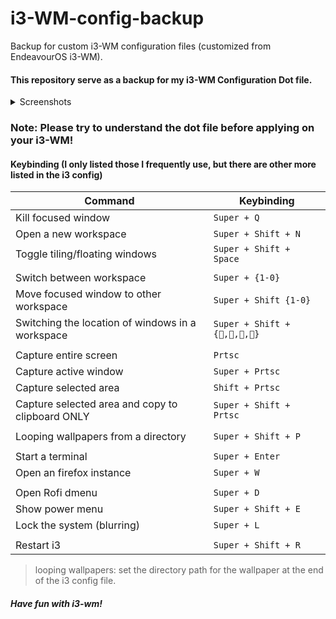 # i3-WM-config-backup
Backup for custom i3-WM configuration files (customized from EndeavourOS i3-WM).

#### This repository serve as a backup for my i3-WM Configuration Dot file.

<details><summary>Screenshots</summary>
<p>
  
![i3blocks-config-sample1.png](https://user-images.githubusercontent.com/61905056/163004575-c0ce4050-006c-49b4-bec5-263c4b3d8333.png)
> This is a Screenshot of the i3blocks Status Bar.


![i3blocks-config-sample2.png](https://user-images.githubusercontent.com/61905056/163004390-3ce8d9c0-582f-4a4f-99f4-fe7438f2bb83.png)
> This is a another Screenshot of the i3blocks Status Bar.


![i3blocks-config-sample3.png](https://user-images.githubusercontent.com/61905056/163004235-831a8b65-b1ff-4f17-b63b-19afbd37000b.png)
> This is a another Screenshot of the i3blocks Status Bar.

  If you are interested in the wallpaper shown in the screenshots, Visit <a href="https://github.com/ngzhekai/bgWallpapers"> this repository</a>.
  
</p>
</details>


### Note: Please try to understand the dot file before applying on your i3-WM!

#### Keybinding (I only listed those I frequently use, but there are other more listed in the i3 config)

| Command | Keybinding |
| --- | --- |
| Kill focused window |  `Super + Q` |
| Open a new workspace | `Super + Shift + N ` |
| Toggle tiling/floating windows | `Super + Shift + Space` |
|||
| Switch between workspace | `Super + {1-0}` |
| Move focused window to other workspace | `Super + Shift {1-0}` |
| Switching the location of windows in a workspace | `Super + Shift + {,,,}` |
|||
| Capture entire screen | `Prtsc` |
| Capture active window | `Super + Prtsc` |
| Capture selected area | `Shift + Prtsc` |
| Capture selected area and copy to clipboard ONLY | `Super + Shift + Prtsc` |
|||
| Looping wallpapers from a directory | `Super + Shift + P` |
|||
| Start a terminal | `Super + Enter` |
| Open an firefox instance | `Super + W` |
|||
| Open Rofi dmenu | `Super + D` |
| Show power menu | `Super + Shift + E` |
| Lock the system (blurring) | `Super + L` |
|||
| Restart i3 | `Super + Shift + R` |

> looping wallpapers: set the directory path for the wallpaper at the end of the i3 config file.


##### Have fun with i3-wm!
